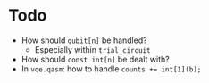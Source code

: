 # Todo

- How should `qubit[n]` be handled?
    - Especially within `trial_circuit`
- How should `const int[n]` be dealt with?
- In `vqe.qasm`: how to handle `counts += int[1](b);`
